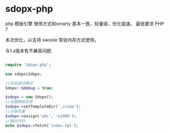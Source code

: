 # sdopx-php
php 模板引擎
使用方式和smarty 基本一致，轻量级，优化提速。
最低要求 PHP 7 

本次优化，以支持 swoole 常驻内存方式使用。

与1.x版本有不兼容问题.

```php

require 'Sdopx.php';

use sdopx\Sdopx;

//开启调试模式
Sdopx::$debug = true;

$sdopx = new Sdopx();
//设置模板目录
$sdopx->setTemplateDir('./view');
//注册变量
$sdopx->assign('abc', 'wj008');
//输出代码
echo $sdopx->fetch('index.tpl');


```